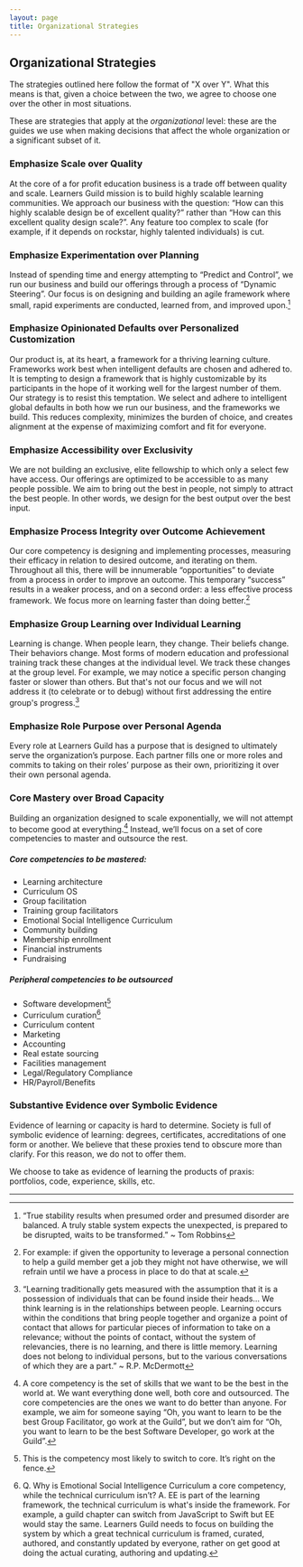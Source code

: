 ```yaml
---
layout: page
title: Organizational Strategies
---
```


## Organizational Strategies

The strategies outlined here follow the format of "X over Y". What this means is that, given a choice between the two, we agree to choose one over the other in most situations.

These are strategies that apply at the _organizational_ level: these are the guides we use when making decisions that affect the whole organization or a significant subset of it.

### Emphasize Scale over Quality

At the core of a for profit education business is a trade off between quality and scale. Learners Guild mission is to build highly scalable learning communities. We approach our business with the question: “How can this highly scalable design be of excellent quality?” rather than “How can this excellent quality design scale?”. Any feature too complex to scale (for example, if it depends on rockstar, highly talented individuals) is cut.

### Emphasize Experimentation over Planning

Instead of spending time and energy attempting to “Predict and Control”, we run our business and build our offerings through a process of “Dynamic Steering”. Our focus is on designing and building an agile framework where small, rapid experiments are conducted, learned from, and improved upon.[^1]

### Emphasize Opinionated Defaults over Personalized Customization

Our product is, at its heart, a framework for a thriving learning culture. Frameworks work best when intelligent defaults are chosen and adhered to. It is tempting to design a framework that is highly customizable by its participants in the hope of it working well for the largest number of them. Our strategy is to resist this temptation. We select and adhere to intelligent global defaults in both how we run our business, and the frameworks we build. This reduces complexity, minimizes the burden of choice, and creates alignment at the expense of maximizing comfort and fit for everyone.

### Emphasize Accessibility over Exclusivity

We are not building an exclusive, elite fellowship to which only a select few have access. Our offerings are optimized to be accessible to as many people possible. We aim to bring out the best in people, not simply to attract the best people. In other words, we design for the best output over the best input.

### Emphasize Process Integrity over Outcome Achievement

Our core competency is designing and implementing processes, measuring their efficacy in relation to desired outcome, and iterating on them. Throughout all this, there will be innumerable “opportunities” to deviate from a process in order to improve an outcome. This temporary “success” results in a weaker process, and on a second order: a less effective process framework. We focus more on learning faster than doing better.[^2]

### Emphasize Group Learning over Individual Learning

Learning is change. When people learn, they change. Their beliefs change. Their behaviors change. Most forms of modern education and professional training track these changes at the individual level. We track these changes at the group level. For example, we may notice a specific person changing faster or slower than others. But that's not our focus and we will not address it (to celebrate or to debug) without first addressing the entire group's progress.[^3]

### Emphasize Role Purpose over Personal Agenda

Every role at Learners Guild has a purpose that is designed to ultimately serve the organization’s purpose. Each partner fills one or more roles and commits to taking on their roles’ purpose as their own, prioritizing it over their own personal agenda.

### Core Mastery over Broad Capacity

Building an organization designed to scale exponentially, we will not attempt to become good at everything.[^4]</sup> Instead, we’ll focus on a set of core competencies to master and outsource the rest.

##### Core competencies to be mastered:

* Learning architecture
* Curriculum OS
* Group facilitation
* Training group facilitators
* Emotional Social Intelligence Curriculum
* Community building
* Membership enrollment
* Financial instruments
* Fundraising

##### Peripheral competencies to be outsourced

* Software development[^5]</sup>
* Curriculum curation[^6]</sup>
* Curriculum content
* Marketing
* Accounting
* Real estate sourcing
* Facilities management
* Legal/Regulatory Compliance
* HR/Payroll/Benefits

### Substantive Evidence over Symbolic Evidence

Evidence of learning or capacity is hard to determine. Society is full of symbolic evidence of learning: degrees, certificates, accreditations of one form or another. We believe that these proxies tend to obscure more than clarify. For this reason, we do not to offer them.

We choose to take as evidence of learning the products of praxis: portfolios, code, experience, skills, etc.

---

[^1]: “True stability results when presumed order and presumed disorder are balanced. A truly stable system expects the unexpected, is prepared to be disrupted, waits to be transformed.” ~ Tom Robbins

[^2]:  For example: if given the opportunity to leverage a personal connection to help a guild member get a job they might not have otherwise, we will refrain until we have a process in place to do that at scale.

[^3]: “Learning traditionally gets measured with the assumption that it is a possession of individuals that can be found inside their heads… We think learning is in the relationships between people. Learning occurs within the conditions that bring people together and organize a point of contact that allows for particular pieces of information to take on a relevance; without the points of contact, without the system of relevancies, there is no learning, and there is little memory. Learning does not belong to individual persons, but to the various conversations of which they are a part.” ~ R.P. McDermott

[^4]:  A core competency is the set of skills that we want to be the best in the world at. We want everything done well, both core and outsourced. The core competencies are the ones we want to do better than anyone. For example, we aim for someone saying “Oh, you want to learn to be the best Group Facilitator, go work at the Guild”, but we don’t aim for “Oh, you want to learn to be the best Software Developer, go work at the Guild”.

[^5]: This is the competency most likely to switch to core. It’s right on the fence.

[^6]: Q. Why is Emotional Social Intelligence Curriculum a core competency, while the technical curriculum isn’t? A. EE is part of the learning framework, the technical curriculum is what's inside the framework. For example, a guild chapter can switch from JavaScript to Swift but EE would stay the same. Learners Guild needs to focus on building the system by which a great technical curriculum is framed, curated, authored, and constantly updated by everyone, rather on get good at doing the actual curating, authoring and updating.
